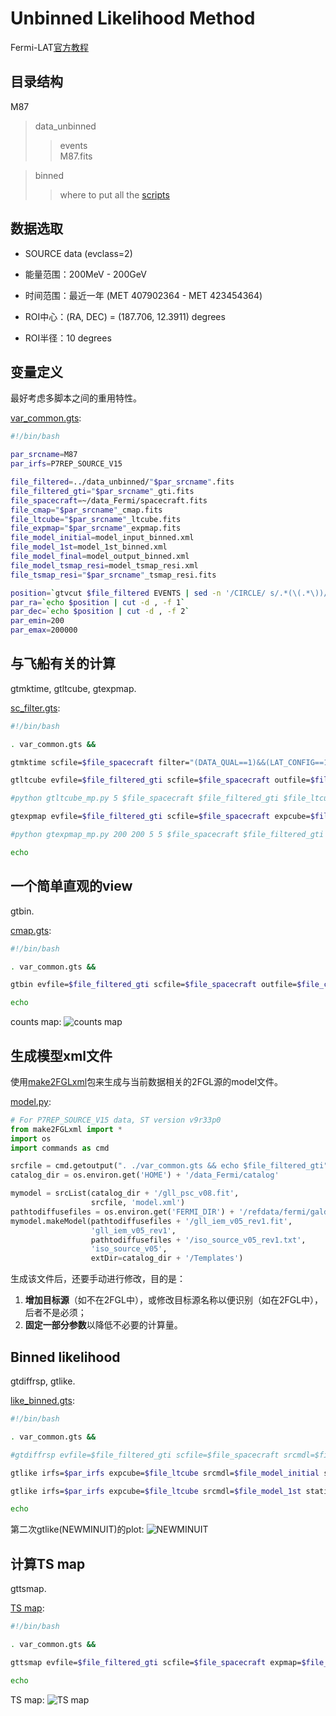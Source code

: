 # Unbinned Likelihood Method

Fermi-LAT[官方教程](http://fermi.gsfc.nasa.gov/ssc/data/analysis/scitools/likelihood_tutorial.html)

## 目录结构

M87

>data_unbinned  
>>events  
>>M87.fits

>binned  
>>where to put all the [scripts](unbinned/)


## 数据选取

* SOURCE data (evclass=2)

* 能量范围：200MeV - 200GeV

* 时间范围：最近一年 (MET 407902364 - MET 423454364)

* ROI中心：(RA, DEC) = (187.706, 12.3911) degrees

* ROI半径：10 degrees


## 变量定义

最好考虑多脚本之间的重用特性。

[var_common.gts](unbinned/var_common.gts):
```bash
#!/bin/bash

par_srcname=M87
par_irfs=P7REP_SOURCE_V15

file_filtered=../data_unbinned/"$par_srcname".fits
file_filtered_gti="$par_srcname"_gti.fits
file_spacecraft=~/data_Fermi/spacecraft.fits
file_cmap="$par_srcname"_cmap.fits
file_ltcube="$par_srcname"_ltcube.fits
file_expmap="$par_srcname"_expmap.fits
file_model_initial=model_input_binned.xml
file_model_1st=model_1st_binned.xml
file_model_final=model_output_binned.xml
file_model_tsmap_resi=model_tsmap_resi.xml
file_tsmap_resi="$par_srcname"_tsmap_resi.fits

position=`gtvcut $file_filtered EVENTS | sed -n '/CIRCLE/ s/.*(\(.*\))/\1/p'`
par_ra=`echo $position | cut -d , -f 1` 
par_dec=`echo $position | cut -d , -f 2`
par_emin=200
par_emax=200000
```

## 与飞船有关的计算

gtmktime, gtltcube, gtexpmap.

[sc_filter.gts](unbinned/sc_filter.gts):
```bash
#!/bin/bash

. var_common.gts &&

gtmktime scfile=$file_spacecraft filter="(DATA_QUAL==1)&&(LAT_CONFIG==1)&&ABS(ROCK_ANGLE)<52" roicut=yes evfile=$file_filtered outfile=$file_filtered_gti &&

gtltcube evfile=$file_filtered_gti scfile=$file_spacecraft outfile=$file_ltcube dcostheta=0.025 binsz=1 &&

#python gtltcube_mp.py 5 $file_spacecraft $file_filtered_gti $file_ltcube --zmax 100 &&

gtexpmap evfile=$file_filtered_gti scfile=$file_spacecraft expcube=$file_ltcube outfile=$file_expmap irfs=$par_irfs srcrad=20 nlong=200 nlat=200 nenergies=30 &&

#python gtexpmap_mp.py 200 200 5 5 $file_spacecraft $file_filtered_gti $file_ltcube $par_irfs 20 30 $file_expmap &&

echo
```

## 一个简单直观的view

gtbin.

[cmap.gts](unbinned/cmap.gts):
```bash
#!/bin/bash

. var_common.gts &&

gtbin evfile=$file_filtered_gti scfile=$file_spacecraft outfile=$file_cmap algorithm=CMAP nxpix=200 nypix=200 binsz=0.1 coordsys=CEL xref=$par_ra yref=$par_dec axisrot=0 proj=AIT &&

echo
```

counts map:
![counts map](unbinned/M87_cmap.png)


## 生成模型xml文件

使用[make2FGLxml](http://fermi.gsfc.nasa.gov/ssc/data/analysis/user/)包来生成与当前数据相关的2FGL源的model文件。

[model.py](unbinned/model.py):
```python
# For P7REP_SOURCE_V15 data, ST version v9r33p0
from make2FGLxml import *
import os
import commands as cmd

srcfile = cmd.getoutput(". ./var_common.gts && echo $file_filtered_gti")
catalog_dir = os.environ.get('HOME') + '/data_Fermi/catalog'

mymodel = srcList(catalog_dir + '/gll_psc_v08.fit',
                  srcfile, 'model.xml')
pathtodiffusefiles = os.environ.get('FERMI_DIR') + '/refdata/fermi/galdiffuse'
mymodel.makeModel(pathtodiffusefiles + '/gll_iem_v05_rev1.fit',
                  'gll_iem_v05_rev1',
                  pathtodiffusefiles + '/iso_source_v05_rev1.txt',
                  'iso_source_v05',
                  extDir=catalog_dir + '/Templates')
```

生成该文件后，还要手动进行修改，目的是：  
1. **增加目标源**（如不在2FGL中），或修改目标源名称以便识别（如在2FGL中），后者不是必须；  
2. **固定一部分参数**以降低不必要的计算量。

## Binned likelihood

gtdiffrsp, gtlike.

[like_binned.gts](binned/like_binned.gts):
```bash
#!/bin/bash

. var_common.gts &&

#gtdiffrsp evfile=$file_filtered_gti scfile=$file_spacecraft srcmdl=$file_model_intitial irfs=$par_irfs &&

gtlike irfs=$par_irfs expcube=$file_ltcube srcmdl=$file_model_initial statistic=UNBINNED optimizer=DRMNFB evfile=$file_filtered_gti scfile=$file_spacecraft expmap=$file_expmap sfile=$file_model_1st results=result_1st.dat specfile=counts_spectra_1st.fits plot=yes &&

gtlike irfs=$par_irfs expcube=$file_ltcube srcmdl=$file_model_1st statistic=UNBINNED optimizer=NEWMINUIT evfile=$file_filtered_gti scfile=$file_spacecraft expmap=$file_expmap sfile=$file_model_final results=result_final.dat specfile=counts_spectra_final.fits plot=yes &&

echo
```

第二次gtlike(NEWMINUIT)的plot:
![NEWMINUIT](unbinned/M87_unbinned_NEWMINUIT.png)

## 计算TS map

gttsmap.

[TS map](unbinned/tsmap.gts):
```bash
#!/bin/bash

. var_common.gts &&

gttsmap evfile=$file_filtered_gti scfile=$file_spacecraft expmap=$file_expmap expcube=$file_ltcube srcmdl=$file_model_tsmap_resi outfile=$file_tsmap_resi irfs=$par_irfs optimizer=NEWMINUIT ftol=1e-2 nxpix=70 nypix=70 binsz=0.2 coordsys=CEL xref=$par_ra yref=$par_dec proj=AIT statistic=UNBINNED &&

echo
```

TS map:
![TS map](unbinned/M87_tsmap_unbinned.png)
